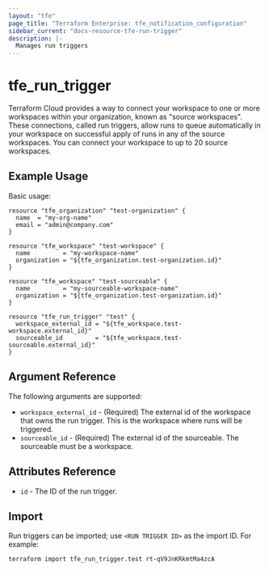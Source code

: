 ```yaml
---
layout: "tfe"
page_title: "Terraform Enterprise: tfe_notification_configuration"
sidebar_current: "docs-resource-tfe-run-trigger"
description: |-
  Manages run triggers
---
```


# tfe_run_trigger

Terraform Cloud provides a way to connect your workspace to one or more workspaces within your organization, known as "source workspaces". 
These connections, called run triggers, allow runs to queue automatically in your workspace on successful apply of runs in any of the source workspaces. 
You can connect your workspace to up to 20 source workspaces.

## Example Usage

Basic usage:

```hcl
resource "tfe_organization" "test-organization" {
  name  = "my-org-name"
  email = "admin@company.com"
}

resource "tfe_workspace" "test-workspace" {
  name         = "my-workspace-name"
  organization = "${tfe_organization.test-organization.id}"
}

resource "tfe_workspace" "test-sourceable" {
  name         = "my-sourceable-workspace-name"
  organization = "${tfe_organization.test-organization.id}"
}

resource "tfe_run_trigger" "test" {
  workspace_external_id = "${tfe_workspace.test-workspace.external_id}"
  sourceable_id         = "${tfe_workspace.test-sourceable.external_id}"
}
```

## Argument Reference

The following arguments are supported:

* `workspace_external_id` - (Required) The external id of the workspace that owns the run trigger. This is the workspace where runs will be triggered.
* `sourceable_id` - (Required) The external id of the sourceable. The sourceable must be a workspace.

## Attributes Reference

* `id` - The ID of the run trigger.

## Import

Run triggers can be imported; use `<RUN TRIGGER ID>` as the import ID. For example:

```shell
terraform import tfe_run_trigger.test rt-qV9JnKRkmtMa4zcA
```

